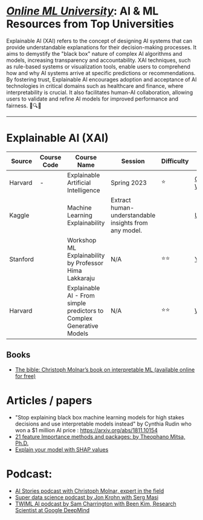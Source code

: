 # [***Online ML University***]((https://github.com/azminewasi/online-ml-university/)): **AI & ML Resources from Top Universities**
Explainable AI (XAI) refers to the concept of designing AI systems that can provide understandable explanations for their decision-making processes. It aims to demystify the "black box" nature of complex AI algorithms and models, increasing transparency and accountability. XAI techniques, such as rule-based systems or visualization tools, enable users to comprehend how and why AI systems arrive at specific predictions or recommendations. By fostering trust, Explainable AI encourages adoption and acceptance of AI technologies in critical domains such as healthcare and finance, where interpretability is crucial. It also facilitates human-AI collaboration, allowing users to validate and refine AI models for improved performance and fairness. 🧠🔍💡




---


# **Explainable AI (XAI)**

| Source | Course Code | Course Name | Session | Difficulty | URL |
| --- | --- | --- | --- | --- | --- |
| Harvard | - | Explainable Artificial Intelligence | Spring 2023 | ⭐ | [Course Website](https://interpretable-ml-class.github.io/) |
| Kaggle |  | Machine Learning Explainability                   | Extract human-understandable insights from any model.         |   | [URL](https://www.kaggle.com/learn/machine-learning-explainability)                        |
| Stanford | | Workshop   ML Explainability by Professor Hima Lakkaraju | N/A | ⭐⭐ | [Youtube](https://www.youtube.com/playlist?list=PLoROMvodv4rPh6wa6PGcHH6vMG9sEIPxL) |
| Harvard | | Explainable AI - From simple predictors to Complex Generative Models | N/A | ⭐⭐ | [Website](https://interpretable-ml-class.github.io/) |



## Books
-  [The bible: Christoph Molnar’s book on interpretable ML (available online for free)](https://christophm.github.io/interpretable-ml-book/)


# Articles / papers
- "Stop explaining black box machine learning models for high stakes decisions and use interpretable models instead" by Cynthia Rudin who won a $1 million AI price :
https://arxiv.org/abs/1811.10154
- [21 feature Importance methods and packages: by Theophano Mitsa, Ph.D.](https://towardsdatascience.com/a-guide-to-21-feature-importance-methods-and-packages-in-machine-learning-with-code-85a841f8b319)
- [Explain your model with SHAP values](https://medium.com/dataman-in-ai/explain-your-model-with-the-shap-values-bc36aac4de3d)

# Podcast: 
- [AI Stories podcast with Christoph Molnar, expert in the field](https://www.youtube.com/watch?v=OQ0MR1mbGLg)
- [Super data science podcast by Jon Krohn with Serg Masi](https://www.superdatascience.com/podcast/interpretable-machine-learning-with-serg-masis)
- [TWIML AI podcast by Sam Charrington with Been Kim, Research Scientist at Google DeepMind](https://www.youtube.com/watch?v=C8SuqeH_Mg0)